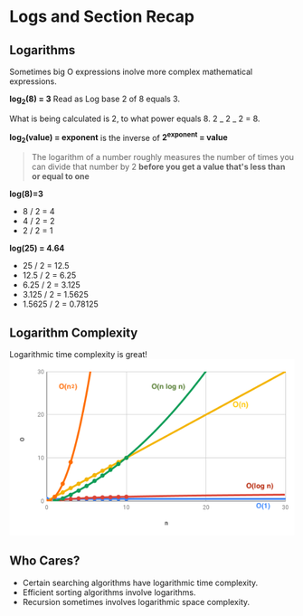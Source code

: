 # Logs and Section Recap

## Logarithms

Sometimes big O expressions inolve more complex mathematical expressions.

**log<sub>2</sub>(8) = 3** Read as Log base 2 of 8 equals 3.

What is being calculated is 2, to what power equals 8. 2 _ 2 _ 2 = 8.

**log<sub>2</sub>(value) = exponent** is the inverse of **2<sup>exponent</sup> = value**

> The logarithm of a number roughly measures the number of times you can divide that number by 2 **before you get a value that's less than or equal to one**

**log(8)=3**

- 8 / 2 = 4
- 4 / 2 = 2
- 2 / 2 = 1

**log(25) = 4.64**

- 25 / 2 = 12.5
- 12.5 / 2 = 6.25
- 6.25 / 2 = 3.125
- 3.125 / 2 = 1.5625
- 1.5625 / 2 = 0.78125

## Logarithm Complexity

Logarithmic time complexity is great!
![alt Chart showing logarithm compleity](./assets/logarithms-chart.png)

## Who Cares?

- Certain searching algorithms have logarithmic time complexity.
- Efficient sorting algorithms involve logarithms.
- Recursion sometimes involves logarithmic space complexity.

